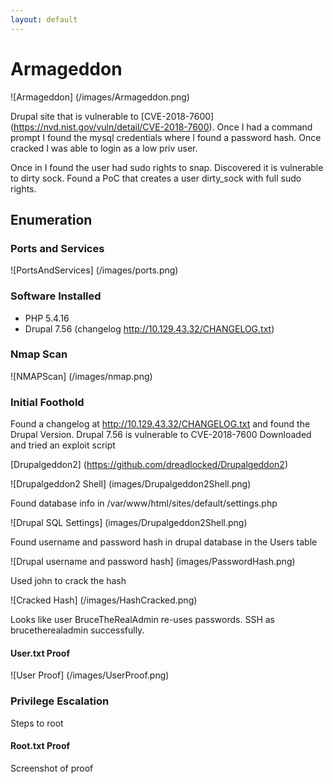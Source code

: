 ```yaml
---
layout: default
---
```


# Armageddon

![Armageddon] (/images/Armageddon.png)

Drupal site that is vulnerable to [CVE-2018-7600] (https://nvd.nist.gov/vuln/detail/CVE-2018-7600). Once I had a command prompt I found the mysql credentials where I found a password hash. 
Once cracked I was able to login as a low priv user.

Once in I found the user had sudo rights to snap. Discovered it is vulnerable to dirty sock. Found a PoC that creates a user dirty_sock with full sudo rights.

## Enumeration

### Ports and Services

![PortsAndServices] (/images/ports.png)

### Software Installed

* PHP 5.4.16
* Drupal 7.56 (changelog http://10.129.43.32/CHANGELOG.txt)

### Nmap Scan

![NMAPScan] (/images/nmap.png)

### Initial Foothold

Found a changelog at http://10.129.43.32/CHANGELOG.txt and found the Drupal Version.
Drupal 7.56 is vulnerable to CVE-2018-7600
Downloaded and tried an exploit script

[Drupalgeddon2] (https://github.com/dreadlocked/Drupalgeddon2)

![Drupalgeddon2 Shell] (images/Drupalgeddon2Shell.png)

Found database info in /var/www/html/sites/default/settings.php

![Drupal SQL Settings] (images/Drupalgeddon2Shell.png)

Found username and password hash in drupal database in the Users table

![Drupal username and password hash] (images/PasswordHash.png)

Used john to crack the hash 

![Cracked Hash] (/images/HashCracked.png)

Looks like user BruceTheRealAdmin re-uses passwords. SSH as brucetherealadmin successfully.

#### User.txt Proof

![User Proof] (/images/UserProof.png)

### Privilege Escalation
Steps to root

#### Root.txt Proof
Screenshot of proof
